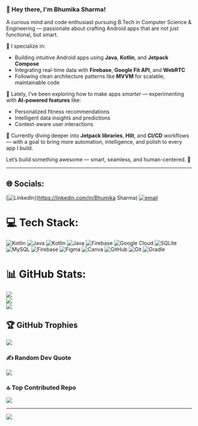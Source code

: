### 👋 Hey there, I'm Bhumika Sharma!

A curious mind and code enthusiast pursuing B.Tech in Computer Science & Engineering — passionate about crafting Android apps that are not just functional, but smart.

📱 I specialize in:
- Building intuitive Android apps using **Java**, **Kotlin**, and **Jetpack Compose**
- Integrating real-time data with **Firebase**, **Google Fit API**, and **WebRTC**
- Following clean architecture patterns like **MVVM** for scalable, maintainable code

🧠 Lately, I’ve been exploring how to make apps *smarter* — experimenting with **AI-powered features** like:
- Personalized fitness recommendations  
- Intelligent data insights and predictions  
- Context-aware user interactions

🚀 Currently diving deeper into **Jetpack libraries**, **Hilt**, and **CI/CD** workflows — with a goal to bring more automation, intelligence, and polish to every app I build.

Let’s build something awesome — smart, seamless, and human-centered. 🚀


---
## 🌐 Socials:
[![LinkedIn](https://img.shields.io/badge/LinkedIn-%230077B5.svg?logo=linkedin&logoColor=white)](https://linkedin.com/in/Bhumika Sharma) [![email](https://img.shields.io/badge/Email-D14836?logo=gmail&logoColor=white)](mailto:bhumikash02@gmail.com) 

# 💻 Tech Stack:
![Kotlin](https://img.shields.io/badge/kotlin-%237F52FF.svg?style=for-the-badge&logo=kotlin&logoColor=white) ![Java](https://img.shields.io/badge/java-%23ED8B00.svg?style=for-the-badge&logo=openjdk&logoColor=white) ![Kotlin](https://img.shields.io/badge/kotlin-%237F52FF.svg?style=for-the-badge&logo=kotlin&logoColor=white) ![Java](https://img.shields.io/badge/java-%23ED8B00.svg?style=for-the-badge&logo=openjdk&logoColor=white) ![Firebase](https://img.shields.io/badge/firebase-%23039BE5.svg?style=for-the-badge&logo=firebase) ![Google Cloud](https://img.shields.io/badge/GoogleCloud-%234285F4.svg?style=for-the-badge&logo=google-cloud&logoColor=white) ![SQLite](https://img.shields.io/badge/sqlite-%2307405e.svg?style=for-the-badge&logo=sqlite&logoColor=white) ![MySQL](https://img.shields.io/badge/mysql-4479A1.svg?style=for-the-badge&logo=mysql&logoColor=white) ![Firebase](https://img.shields.io/badge/firebase-a08021?style=for-the-badge&logo=firebase&logoColor=ffcd34) ![Figma](https://img.shields.io/badge/figma-%23F24E1E.svg?style=for-the-badge&logo=figma&logoColor=white) ![Canva](https://img.shields.io/badge/Canva-%2300C4CC.svg?style=for-the-badge&logo=Canva&logoColor=white) ![GitHub](https://img.shields.io/badge/github-%23121011.svg?style=for-the-badge&logo=github&logoColor=white) ![Git](https://img.shields.io/badge/git-%23F05033.svg?style=for-the-badge&logo=git&logoColor=white) ![Gradle](https://img.shields.io/badge/Gradle-02303A.svg?style=for-the-badge&logo=Gradle&logoColor=white)
# 📊 GitHub Stats:
![](https://github-readme-stats.vercel.app/api?username=bhumikash02&theme=dark&hide_border=false&include_all_commits=true&count_private=false)<br/>
![](https://nirzak-streak-stats.vercel.app/?user=bhumikash02&theme=dark&hide_border=false)<br/>
![](https://github-readme-stats.vercel.app/api/top-langs/?username=bhumikash02&theme=dark&hide_border=false&include_all_commits=true&count_private=false&layout=compact)

## 🏆 GitHub Trophies
![](https://github-profile-trophy.vercel.app/?username=bhumikash02&theme=radical&no-frame=false&no-bg=true&margin-w=4)

### ✍️ Random Dev Quote
![](https://quotes-github-readme.vercel.app/api?type=horizontal&theme=radical)

### 🔝 Top Contributed Repo
![](https://github-contributor-stats.vercel.app/api?username=bhumikash02&limit=5&theme=dark&combine_all_yearly_contributions=true)

---
[![](https://visitcount.itsvg.in/api?id=bhumikash02&icon=0&color=0)](https://visitcount.itsvg.in)

<!-- Proudly created with GPRM ( https://gprm.itsvg.in ) -->
